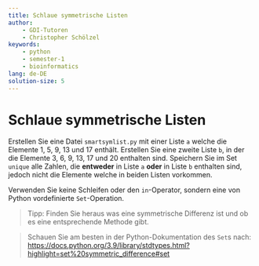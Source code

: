 ```yaml
---
title: Schlaue symmetrische Listen
author:
    - GDI-Tutoren
    - Christopher Schölzel
keywords:
    - python
    - semester-1
    - bioinformatics
lang: de-DE
solution-size: 5
---
```


# Schlaue symmetrische Listen

Erstellen Sie eine Datei `smartsymlist.py` mit einer Liste `a` welche die Elemente 1, 5, 9, 13 und 17 enthält. Erstellen Sie eine zweite Liste `b`, in der die Elemente 3, 6, 9, 13, 17 und 20 enthalten sind. 
Speichern Sie im Set `unique` alle Zahlen, die **entweder** in Liste `a` **oder** in Liste `b` enthalten sind, jedoch nicht die Elemente welche in beiden Listen vorkommen. 

Verwenden Sie keine Schleifen oder den `in`-Operator, sondern eine von Python vordefinierte `Set`-Operation.

> Tipp: Finden Sie heraus was eine symmetrische Differenz ist und ob es eine entsprechende Methode gibt.

> Schauen Sie am besten in der Python-Dokumentation des `Set`s nach: https://docs.python.org/3.9/library/stdtypes.html?highlight=set%20symmetric_difference#set

